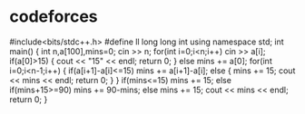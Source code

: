 # codeforces
#include<bits/stdc++.h>
#define ll long long int
using namespace std;
int main()
{
    int n,a[100],mins=0;
    cin >> n;
    for(int i=0;i<n;i++)
        cin >> a[i];
    if(a[0]>15)
    {
        cout << "15" << endl;
        return 0;
    }
    else
        mins += a[0];
    for(int i=0;i<n-1;i++)
    {
        if(a[i+1]-a[i]<=15)
           mins += a[i+1]-a[i];
        else
        {
            mins += 15;
            cout << mins << endl;
            return 0;
        }
    }
    if(mins<=15)
        mins += 15;
    else if(mins+15>=90)
        mins += 90-mins;
    else
        mins += 15;
    cout << mins << endl;
    return 0;
}

